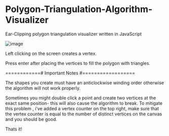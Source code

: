 # Polygon-Triangulation-Algorithm-Visualizer
Ear-Clipping polygon triangulation visualizer written in JavaScript


![image](https://github.com/user-attachments/assets/1422c132-70ea-49b4-b9cb-b23fe87b65bb)




Left clicking on the screen creates a vertex.

Press enter after placing the vertices to fill the polygon with triangles.

============# Important Notes #==================

The shapes you create must have an anticlockwise winding order otherwise the algorithm will not work properly.

Sometimes you might double click a point and create two vertices at the exact same position- this will also cause the algorithm to break.
To mitigate this problem , i've added a vertex counter on the top right, make sure that the vertex counter is equal to the number of distinct vertices on the canvas and you should be good.

Thats it!


